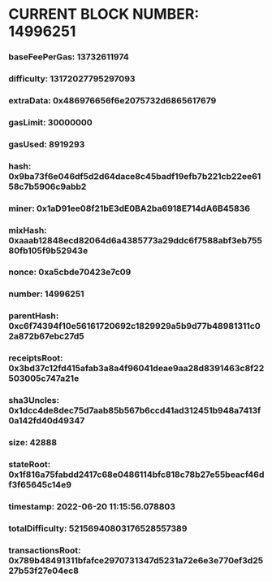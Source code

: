 # CURRENT BLOCK NUMBER: 14996251

### baseFeePerGas: 13732611974
### difficulty: 13172027795297093
### extraData: 0x486976656f6e2075732d6865617679
### gasLimit: 30000000
### gasUsed: 8919293
### hash: 0x9ba73f6e046df5d2d64dace8c45badf19efb7b221cb22ee6158c7b5906c9abb2
### miner: 0x1aD91ee08f21bE3dE0BA2ba6918E714dA6B45836
### mixHash: 0xaaab12848ecd82064d6a4385773a29ddc6f7588abf3eb75580fb105f9b52943e
### nonce: 0xa5cbde70423e7c09
### number: 14996251
### parentHash: 0xc6f74394f10e56161720692c1829929a5b9d77b48981311c02a872b67ebc27d5
### receiptsRoot: 0x3bd37c12fd415afab3a8a4f96041deae9aa28d8391463c8f22503005c747a21e
### sha3Uncles: 0x1dcc4de8dec75d7aab85b567b6ccd41ad312451b948a7413f0a142fd40d49347
### size: 42888
### stateRoot: 0x1f816a75fabdd2417c68e0486114bfc818c78b27e55beacf46df3f65645c14e9
### timestamp: 2022-06-20 11:15:56.078803
### totalDifficulty: 52156940803176528557389
### transactionsRoot: 0x789b48491311bfafce2970731347d5231a72e6e3e770ef3d2527b53f27e04ec8
